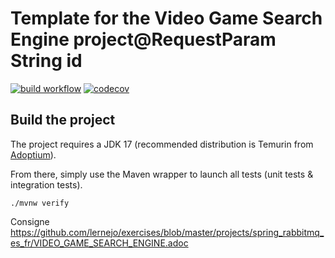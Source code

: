 # Template for the Video Game Search Engine project@RequestParam String id

[![build workflow](https://github.com/lernejo/video_game_search_engine_template/actions/workflows/build.yml/badge.svg)](https://github.com/lernejo/video_game_search_engine_template/actions)
[![codecov](https://codecov.io/gh/lernejo/video_game_search_engine_template/branch/main/graph/badge.svg)](https://codecov.io/gh/lernejo/video_game_search_engine_template)

## Build the project

The project requires a JDK 17 (recommended distribution is Temurin from [Adoptium](https://adoptium.net/)).

From there, simply use the Maven wrapper to launch all tests (unit tests & integration tests).

`./mvnw verify`

Consigne https://github.com/lernejo/exercises/blob/master/projects/spring_rabbitmq_es_fr/VIDEO_GAME_SEARCH_ENGINE.adoc
